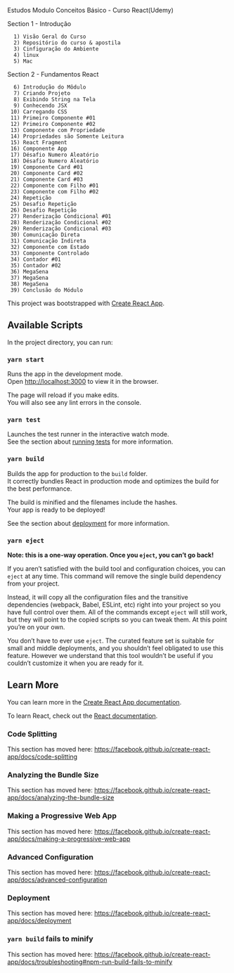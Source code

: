 Estudos Modulo Conceitos Básico - Curso React(Udemy)

Section 1 - Introdução

      1) Visão Geral do Curso
      2) Repositório do curso & apostila
      3) Cinfiguração do Ambiente
      4) linux
      5) Mac
    
Section 2 - Fundamentos React

      6) Introdução do Môdulo
      7) Criando Projeto
      8) Exibindo String na Tela
      9) Conhecendo JSX
     10) Carregando CSS
     11) Primeiro Componente #01
     12) Primeiro Componente #02
     13) Componente com Propriedade
     14) Propriedades são Somente Leitura
     15) React Fragment
     16) Componente App
     17) Désafio Numero Aleatório
     18) Désafio Numero Aleatório
     19) Componente Card #01
     20) Componente Card #02
     21) Componente Card #03
     22) Componente com Filho #01
     23) Componente com Filho #02
     24) Repetição
     25) Desafio Repetição
     26) Desafio Repetição
     27) Renderização Condicional #01
     28) Renderização Condicional #02
     29) Renderização Condicional #03
     30) Comunicação Direta
     31) Comunicação Indireta
     32) Componente com Estado
     33) Componente Controlado
     34) Contador #01
     35) Contador #02
     36) MegaSena
     37) MegaSena
     38) MegaSena
     39) Conclusão do Módulo



This project was bootstrapped with [Create React App](https://github.com/facebook/create-react-app).

## Available Scripts

In the project directory, you can run:

### `yarn start`

Runs the app in the development mode.<br />
Open [http://localhost:3000](http://localhost:3000) to view it in the browser.

The page will reload if you make edits.<br />
You will also see any lint errors in the console.

### `yarn test`

Launches the test runner in the interactive watch mode.<br />
See the section about [running tests](https://facebook.github.io/create-react-app/docs/running-tests) for more information.

### `yarn build`

Builds the app for production to the `build` folder.<br />
It correctly bundles React in production mode and optimizes the build for the best performance.

The build is minified and the filenames include the hashes.<br />
Your app is ready to be deployed!

See the section about [deployment](https://facebook.github.io/create-react-app/docs/deployment) for more information.

### `yarn eject`

**Note: this is a one-way operation. Once you `eject`, you can’t go back!**

If you aren’t satisfied with the build tool and configuration choices, you can `eject` at any time. This command will remove the single build dependency from your project.

Instead, it will copy all the configuration files and the transitive dependencies (webpack, Babel, ESLint, etc) right into your project so you have full control over them. All of the commands except `eject` will still work, but they will point to the copied scripts so you can tweak them. At this point you’re on your own.

You don’t have to ever use `eject`. The curated feature set is suitable for small and middle deployments, and you shouldn’t feel obligated to use this feature. However we understand that this tool wouldn’t be useful if you couldn’t customize it when you are ready for it.

## Learn More

You can learn more in the [Create React App documentation](https://facebook.github.io/create-react-app/docs/getting-started).

To learn React, check out the [React documentation](https://reactjs.org/).

### Code Splitting

This section has moved here: https://facebook.github.io/create-react-app/docs/code-splitting

### Analyzing the Bundle Size

This section has moved here: https://facebook.github.io/create-react-app/docs/analyzing-the-bundle-size

### Making a Progressive Web App

This section has moved here: https://facebook.github.io/create-react-app/docs/making-a-progressive-web-app

### Advanced Configuration

This section has moved here: https://facebook.github.io/create-react-app/docs/advanced-configuration

### Deployment

This section has moved here: https://facebook.github.io/create-react-app/docs/deployment

### `yarn build` fails to minify

This section has moved here: https://facebook.github.io/create-react-app/docs/troubleshooting#npm-run-build-fails-to-minify
